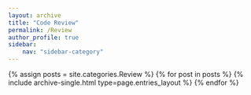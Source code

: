 ```yaml
---
layout: archive
title: "Code Review"
permalink: /Review
author_profile: true
sidebar:
    nav: "sidebar-category"
---
```



{% assign posts = site.categories.Review %} {% for post in posts %} {% include archive-single.html type=page.entries_layout %} {% endfor %}




